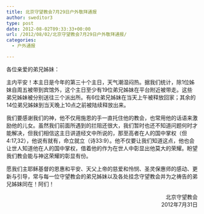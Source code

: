 ```yaml
---
title: 北京守望教会7月29日户外敬拜通报
author: sweditor3
type: post
date: 2012-08-02T09:33:33+00:00
url: /2012/08/02/北京守望教会7月29日户外敬拜通报/
categories:
  - 户外通报

---
```

各位亲爱的弟兄姊妹：

主内平安！本主日是今年的第三十个主日，天气潮湿闷热。据我们统计，除1位姊妹自周五被带到宾馆外，这个主日至少有19位弟兄姊妹在平台附近被带走。这些弟兄姊妹被分别送往三个派出所。有6位弟兄姊妹在当天上午被释放回家；其余的14位弟兄姊妹到当天晚上10点之前被陆续释放出来。

我们要感谢我们的神，他不仅用施恩的手一直托住他的教会，也常用他的话语来激励他的儿女。虽然我们前面所遇到的拦阻还很大，我们暂时也还不知道问题何时才能解决，但我们相信这主日讲道经文中所说的，那至高者在人的国中掌权（但4:17,32），他说有就有，命立就立（诗33:9）。他不仅要让我们知道这点，他也会让世人知道他在人的国中掌权，借着他的作为在世人中彰显出他莫大的荣耀。盼望我们教会能与神这荣耀的彰显有份。

愿我们主耶稣基督的恩惠和平安、天父上帝的慈爱和怜悯、圣灵保惠师的感动、更新与引导，常与每一位守望教会的弟兄姊妹以及各处挂念守望教会并为之祷告的弟兄姊妹同在！阿们！

<p style="text-align: right;">
  北京守望教会<br /> 2012年7月31日
</p>

&nbsp;

&nbsp;

&nbsp;